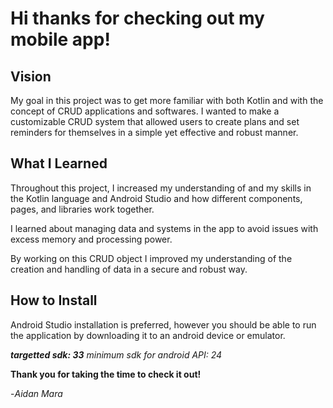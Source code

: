 # Hi thanks for checking out my mobile app!


## Vision


My goal in this project was to get more familiar with both Kotlin and with the concept of CRUD applications and softwares. I wanted to make a customizable CRUD system that allowed users to create plans and set reminders for themselves in a simple yet effective and robust manner.


## What I Learned


Throughout this project, I increased my understanding of and my skills in the Kotlin language and Android Studio and how different components, pages, and libraries work together.


I learned about managing data and systems in the app to avoid issues with excess memory and processing power.


By working on this CRUD object I improved my understanding of the creation and handling of data in a secure and robust way.



## How to Install


Android Studio installation is preferred, however you should be able to run the application by downloading it to an android device or emulator.


***targetted sdk: 33***
*minimum sdk for android API: 24*




**Thank you for taking the time to check it out!**


-*Aidan Mara*